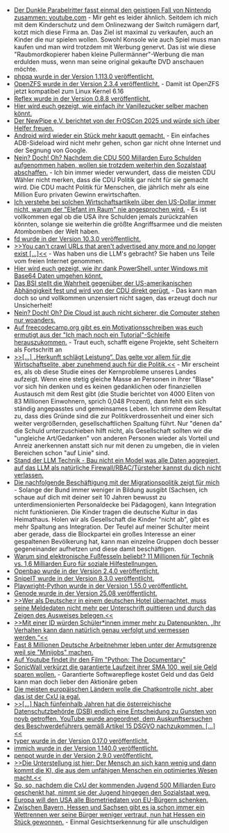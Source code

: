 * [Der Dunkle Parabelritter fasst einmal den geistigen Fall von Nintendo zusammen: youtube.com](https://www.youtube.com/watch?v=LHMdT3ztLAA) - Mir geht es leider ähnlich. Seitdem ich mich mit dem Kinderschutz und dem Onlinezwang der Switch rumägern darf, kotzt mich diese Firma an. Das Ziel ist maximal zu verkaufen, auch an Kinder die nur spielen wollen. Sowohl Konsole wie auch Spiel muss man kaufen und man wird trotzdem mit Werbung genervt. Das ist wie diese "Raubmordkopierer haben kleine Pullermänner"-Werbung die man erdulden muss, wenn man seine original gekaufte DVD anschauen möchte.
* [phpqa wurde in der Version 1.113.0 veröffentlicht.](https://github.com/jakzal/phpqa/releases/tag/v1.113.0)
* [OpenZFS wurde in der Version 2.3.4 veröffentlicht.](https://github.com/openzfs/zfs/releases/tag/zfs-2.3.4) - Damit ist OpenZFS jetzt kompatibel zum Linux Kernel 6.16
* [Reflex wurde in der Version 0.8.8 veröffentlicht.](https://github.com/reflex-dev/reflex/releases/tag/v0.8.8)
* [Hier wird euch gezeigt, wie einfach ihr Vanillezucker selber machen könnt.](https://www.kostbarenatur.net/vanillezucker-selber-machen/)
* [Der NewPipe e.V. berichtet von der FrOSCon 2025 und würde sich über Helfer freuen.](https://newpipe.net/blog/talk/pinned/froscon-2025/)
* [Android wird wieder ein Stück mehr kaputt gemacht.](https://lwn.net/Articles/1034989/) - Ein einfaches ADB-Sideload wird nicht mehr gehen, schon gar nicht ohne Internet und der Segnung von Google.
* [Nein? Doch! Oh? Nachdem die CDU 500 Millarden Euro Schulden aufgenommen haben, wollen sie trotzdem weiterhin den Sozalstaat abschaffen.](https://www.deutschlandfunk.de/der-tag-reformherbst-100.html) - Ich bin immer wieder verwundert, dass die meisten CDU Wähler nicht merken, dass die CDU Politik gar nicht für sie gemacht wird. Die CDU macht Politik für Menschen, die jährlich mehr als eine Million Euro privaten Gewinn erwirtschaften.
* [Ich verstehe bei solchen Wirtschaftsartikeln über den US-Dollar immer nicht, warum der "Elefant im Raum" nie angesprochen wird.](https://www.deutschlandfunk.de/us-dollar-leitwaehrung-trump-wirtschaftspolitik-100.html) - Es ist vollkommen egal ob die USA ihre Schulden jemals zurückzahlen könnten, solange sie weiterhin die größte Angriffsarmee und die meisten Atombomben der Welt haben.
* [fd wurde in der Version 10.3.0 veröffentlicht.](https://github.com/sharkdp/fd/releases/tag/v10.3.0)
* [>>You can't crawl URLs that aren't advertised any more and no longer exist [...]<<](https://utcc.utoronto.ca/~cks/space/blog/web/DroppingAtomCommentFeedsOnPages) - Was haben uns die LLM's gebracht? Sie haben uns Teile vom freien Internet genommen.
* [Hier wird euch gezeigt, wie ihr dank PowerShell, unter Windows mit Base64 Daten umgehen könnt.](https://www.shellhacks.com/base64-powershell-decode-encode-one-liners-cheatsheet/)
* [Das BSI stellt die Wahrheit gegenüber der US-amerikanischen Abhängigkeit fest und wird von der CDU direkt gerügt.](https://netzpolitik.org/2025/digitale-souveraenitaet-bsi-chefin-plattner-erntet-widerspruch/) - Das kann man doch so und vollkommen unzensiert nicht sagen, das erzeugt doch nur Unsicherheit!
* [Nein? Doch! Oh? Die Cloud ist auch nicht sicherer, die Computer stehen nur woanders.](https://www.borncity.com/blog/2025/08/28/microsoft-warnt-ransomware-gruppe-storm-0501-greift-azure-cloud-an-verlangt-zahlungen/)
* [Auf freecodecamp.org gibt es ein Motivationsschreiben was euch ermutigt aus der "Ich mach noch ein Tutorial"-Schleife herauszukommen.](https://www.freecodecamp.org/news/how-to-break-free-from-tutorial-hell/) - Traut euch, schafft eigene Projekte, seht Scheitern als Fortschritt an
* [>>[...] „Herkunft schlägt Leistung“. Das gelte vor allem für die Wirtschaftselite, aber zunehmend auch für die Politik.<<](https://www.deutschlandfunkkultur.de/elite-die-da-oben-ungleichheit-deutschland-100.html) - Mir erscheint es, als ob diese Studie eines der Kernprobleme unseres Landes aufzeigt. Wenn eine stetig gleiche Masse an Personen in ihrer "Blase" vor sich hin denken und es keinen gedanklichen oder finanziellen Austausch mit dem Rest gibt (die Studie berichtet von 4000 Eliten von 83 Millionen Einwohnern, sprich 0,048 Prozent), dann fehlt ein sich ständig angepasstes und gemeinsames Leben. Ich stimme dem Resultat zu, dass dies Gründe sind die zur Politikverdrossenheit und einer sich weiter vergrößernden, gesellschaftlichen Spaltung führt. Nur "denen da" die Schuld unterzuschieben hilft nicht, als Gesellschaft sollten wir die "ungleiche Art/Gedanken" von anderen Personen wieder als Vorteil und Anreiz anerkennen anstatt sich nur mit denen zu umgeben, die in vielen Bereichen schon "auf Linie" sind.
* [Stand der LLM Technik - Bau nicht ein Model was alle Daten aggregiert, auf das LLM als natürliche Firewall/RBAC/Türsteher kannst du dich nicht verlassen.](https://www.schneier.com/blog/archives/2025/08/we-are-still-unable-to-secure-llms-from-malicious-inputs.html)
* [Die nachfolgende Beschäftigung mit der Migrationspolitik zeigt für mich](https://www.deutschlandfunk.de/merkel-migration-fluechtlinge-wir-schaffen-das-bilanz-100.html) - Solange der Bund immer weniger in Bildung ausgibt (Sachsen, ich schaue auf dich mit deiner seit 10 Jahren bewusst zu unterdimensionierten Personaldecke bei Pädagogen), kann Integration nicht funktionieren. Die Kinder tragen die deutsche Kultur in das Heimathaus. Holen wir als Gesellschaft die Kinder "nicht ab", gibt es mehr Spaltung ans Integration. Der Teufel auf meiner Schulter meint aber gerade, dass die Blockpartei ein großes Interesse an einer gespaltenen Bevölkerung hat, kann man einzelne Gruppen doch besser gegeneinander aufhetzen und diese damit beschäftigen.
* [Warum sind elektronische Fußfesseln beliebt? 11 Millionen für Technik vs. 1,6 Milliarden Euro für soziale Hilfestellnungen.](https://netzpolitik.org/2025/gesetzentwurf-elektronische-fussfesseln-sollen-taeterinnen-auf-abstand-halten/)
* [Openbao wurde in der Version 2.4.0 veröffentlicht.](https://github.com/openbao/openbao/releases/tag/v2.4.0)
* [SnipeIT wurde in der Version 8.3.0 veröffentlicht.](https://github.com/grokability/snipe-it/releases/tag/v8.3.0)
* [Playwright-Python wurde in der Version 1.55.0 veröffentlicht.](https://github.com/microsoft/playwright-python/releases/tag/v1.55.0)
* [Genode wurde in der Version 25.08 veröffentlicht.](https://github.com/genodelabs/genode/releases/tag/25.08)
* [>>Wer als Deutsche:r in einem deutschen Hotel übernachtet, muss seine Meldedaten nicht mehr per Unterschrift quittieren und durch das Zeigen des Ausweises belegen.<<](https://netzpolitik.org/2025/daten-beim-hotel-check-in-wer-hat-in-meinem-bettchen-gelegen/)
* [>>Mit einer ID würden Schüler*innen immer mehr zu Datenpunkten. „Ihr Verhalten kann dann natürlich genau verfolgt und vermessen werden.“<<](https://netzpolitik.org/2025/bildungs-id-bundesregierung-will-schueler-zentral-erfassen/)
* [Fast 8 Millionen Deutsche Arbeitnehmer leben unter der Armutsgrenze weil sie "Minijobs" machen.](https://www.deutschlandfunk.de/minijob-geringfuegig-beschaeftigt-steuerfrei-sozialversicherung-reform-100.html)
* [Auf Youtube findet ihr den Film "Python: The Documentary"](https://www.youtube.com/watch?v=GfH4QL4VqJ0)
* [SonicWall verkürzt die garantierte Laufzeit ihrer SMA 100, weil sie Geld sparen wollen.](https://www.borncity.com/blog/2025/08/29/vorzeitige-beendigung-des-supports-fuer-sonicwall-sma100/) - Garantierte Softwarepflege kostet Geld und das Geld kann man doch lieber den Aktionäre geben
* [Die meisten europäischen Ländern wolle die Chatkontrolle nicht, aber das ist der CxU ja egal.](https://netzpolitik.org/2025/umstrittene-massenueberwachung-von-diesen-laendern-haengt-ab-wie-es-mit-der-chatkontrolle-weitergeht/)
* [>>[...] Nach fünfeinhalb Jahren hat die österreichische Datenschutzbehörde (DSB) endlich eine Entscheidung zu Gunsten von noyb getroffen. YouTube wurde angeordnet, dem Auskunftsersuchen des Beschwerdeführers gemäß Artikel 15 DSGVO nachzukommen. [...]<<](https://noyb.eu/de/noyb-win-youtube-ordered-honour-users-right-access)
* [typer wurde in der Version 0.17.0 veröffentlicht.](https://github.com/fastapi/typer/releases/tag/0.17.0)
* [immich wurde in der Version 1.140.0 veröffentlicht.](https://github.com/immich-app/immich/releases/tag/v1.140.0)
* [penpot wurde in der Version 2.9.0 veröffentlicht.](https://github.com/penpot/penpot/releases/tag/2.9.0)
* [>>Die Unterstellung ist hier: Der Mensch an sich kann wenig und dann kommt die KI, die aus dem unfähigen Menschen ein optimiertes Wesen macht.<<](https://netzpolitik.org/2025/interview-es-liegt-an-uns-ob-wir-ki-macht-ueber-uns-geben/)
* [So, so, nachdem die CxU der kommenden Jugend 500 Milliarden Euro geschenkt hat, nimmt sie der Jugend hingegen den Sozialstaat weg.](https://www.deutschlandfunk.de/sozialstaat-reformkommission-cdu-csu-spd-buergergeld-100.html)
* [Europa will den USA alle Biometriedaten von EU-Bürgern schenken.](https://netzpolitik.org/2025/grenzpartnerschaft-mit-den-usa-eu-kommission-will-biometriedaten-aus-mitgliedstaaten-freigeben/)
* [Zwischen Bayern, Hessen und Sachsen gibt es ja schon immer ein Wettrennen wer seine Bürger weniger vertraut, nun hat Hessen ein Stück gewonnen.](https://netzpolitik.org/2025/als-erstes-bundesland-hessen-setzt-live-gesichtserkennung-ein/) - Einmal Gesichtserkennung für alle unschuldigen
